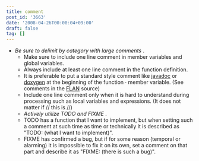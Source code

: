 ```yaml
---
title: comment
post_id: '3663'
date: '2008-04-26T00:00:04+09:00'
draft: false
tag: []
---
```


*   _Be sure to delimit by category with large comments_ .
    *   Make sure to include one line comment in member variables and global variables.
    *   Always include at least one line comment in the function definition.
    *   It is preferable to put a standard style comment like [javadoc](http://ja.wikipedia.org/wiki/Javadoc) or [doxygen](http://ja.wikipedia.org/wiki/Doxygen) at the beginning of the function · member variable. (See comments in the [FLAN](/tag/flan) source)
    *   Include one line comment only when it is hard to understand during processing such as local variables and expressions. (It does not matter if // this is //)
    *   _Actively utilize TODO and FIXME_ .
    *   TODO has a function that I want to implement, but when setting such a comment at such time as time or technically it is described as "TODO: (what I want to implement)".
    *   FIXME has confirmed a bug, but if for some reason (temporal or alarming) it is impossible to fix it on its own, set a comment on that part and describe it as "FIXME: (there is such a bug)".